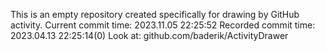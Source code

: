 This is an empty repository created specifically for drawing by GitHub activity.
Current commit time: 2023.11.05 22:25:52
Recorded commit time: 2023.04.13 22:25:14(0)
Look at: github.com/baderik/ActivityDrawer
